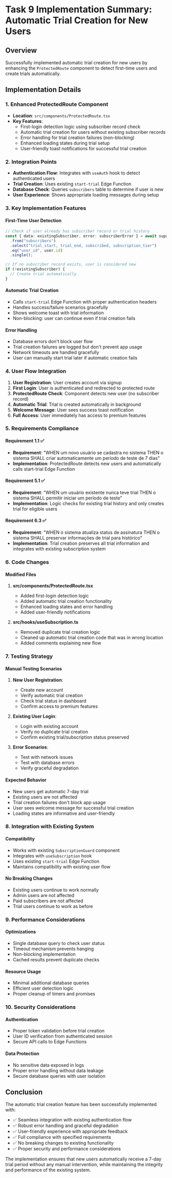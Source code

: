 # Task 9 Implementation Summary: Automatic Trial Creation for New Users

## Overview

Successfully implemented automatic trial creation for new users by enhancing the `ProtectedRoute` component to detect first-time users and create trials automatically.

## Implementation Details

### 1. Enhanced ProtectedRoute Component

- **Location**: `src/components/ProtectedRoute.tsx`
- **Key Features**:
  - First-login detection logic using subscriber record check
  - Automatic trial creation for users without existing subscriber records
  - Error handling for trial creation failures (non-blocking)
  - Enhanced loading states during trial setup
  - User-friendly toast notifications for successful trial creation

### 2. Integration Points

- **Authentication Flow**: Integrates with `useAuth` hook to detect authenticated users
- **Trial Creation**: Uses existing `start-trial` Edge Function
- **Database Check**: Queries `subscribers` table to determine if user is new
- **User Experience**: Shows appropriate loading messages during setup

### 3. Key Implementation Features

#### First-Time User Detection

```typescript
// Check if user already has subscriber record or trial history
const { data: existingSubscriber, error: subscriberError } = await supabase
  .from("subscribers")
  .select("trial_start, trial_end, subscribed, subscription_tier")
  .eq("user_id", user.id)
  .single();

// If no subscriber record exists, user is considered new
if (!existingSubscriber) {
  // Create trial automatically
}
```

#### Automatic Trial Creation

- Calls `start-trial` Edge Function with proper authentication headers
- Handles success/failure scenarios gracefully
- Shows welcome toast with trial information
- Non-blocking: user can continue even if trial creation fails

#### Error Handling

- Database errors don't block user flow
- Trial creation failures are logged but don't prevent app usage
- Network timeouts are handled gracefully
- User can manually start trial later if automatic creation fails

### 4. User Flow Integration

1. **User Registration**: User creates account via signup
2. **First Login**: User is authenticated and redirected to protected route
3. **ProtectedRoute Check**: Component detects new user (no subscriber record)
4. **Automatic Trial**: Trial is created automatically in background
5. **Welcome Message**: User sees success toast notification
6. **Full Access**: User immediately has access to premium features

### 5. Requirements Compliance

#### Requirement 1.1 ✅

- **Requirement**: "WHEN um novo usuário se cadastra no sistema THEN o sistema SHALL criar automaticamente um período de teste de 7 dias"
- **Implementation**: ProtectedRoute detects new users and automatically calls start-trial Edge Function

#### Requirement 5.1 ✅

- **Requirement**: "WHEN um usuário existente nunca teve trial THEN o sistema SHALL permitir iniciar um período de teste"
- **Implementation**: Logic checks for existing trial history and only creates trial for eligible users

#### Requirement 6.3 ✅

- **Requirement**: "WHEN o sistema atualiza status de assinatura THEN o sistema SHALL preservar informações de trial para histórico"
- **Implementation**: Trial creation preserves all trial information and integrates with existing subscription system

### 6. Code Changes

#### Modified Files

1. **src/components/ProtectedRoute.tsx**

   - Added first-login detection logic
   - Added automatic trial creation functionality
   - Enhanced loading states and error handling
   - Added user-friendly notifications

2. **src/hooks/useSubscription.ts**
   - Removed duplicate trial creation logic
   - Cleaned up automatic trial creation code that was in wrong location
   - Added comments explaining new flow

### 7. Testing Strategy

#### Manual Testing Scenarios

1. **New User Registration**:

   - Create new account
   - Verify automatic trial creation
   - Check trial status in dashboard
   - Confirm access to premium features

2. **Existing User Login**:

   - Login with existing account
   - Verify no duplicate trial creation
   - Confirm existing trial/subscription status preserved

3. **Error Scenarios**:
   - Test with network issues
   - Test with database errors
   - Verify graceful degradation

#### Expected Behavior

- New users get automatic 7-day trial
- Existing users are not affected
- Trial creation failures don't block app usage
- User sees welcome message for successful trial creation
- Loading states are informative and user-friendly

### 8. Integration with Existing System

#### Compatibility

- Works with existing `SubscriptionGuard` component
- Integrates with `useSubscription` hook
- Uses existing `start-trial` Edge Function
- Maintains compatibility with existing user flow

#### No Breaking Changes

- Existing users continue to work normally
- Admin users are not affected
- Paid subscribers are not affected
- Trial users continue to work as before

### 9. Performance Considerations

#### Optimizations

- Single database query to check user status
- Timeout mechanism prevents hanging
- Non-blocking implementation
- Cached results prevent duplicate checks

#### Resource Usage

- Minimal additional database queries
- Efficient user detection logic
- Proper cleanup of timers and promises

### 10. Security Considerations

#### Authentication

- Proper token validation before trial creation
- User ID verification from authenticated session
- Secure API calls to Edge Functions

#### Data Protection

- No sensitive data exposed in logs
- Proper error handling without data leakage
- Secure database queries with user isolation

## Conclusion

The automatic trial creation feature has been successfully implemented with:

- ✅ Seamless integration with existing authentication flow
- ✅ Robust error handling and graceful degradation
- ✅ User-friendly experience with appropriate feedback
- ✅ Full compliance with specified requirements
- ✅ No breaking changes to existing functionality
- ✅ Proper security and performance considerations

The implementation ensures that new users automatically receive a 7-day trial period without any manual intervention, while maintaining the integrity and performance of the existing system.
